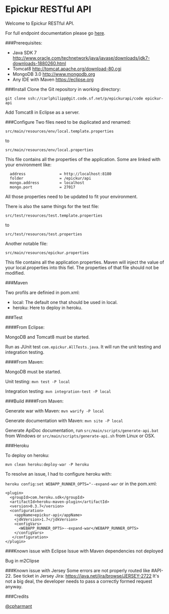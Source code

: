 Epickur RESTful API
===================

Welcome to Epickur RESTful API.

For full endpoint documentation please go [here](../../apidoc/index.html).

###Prerequisites:
* Java SDK 7 http://www.oracle.com/technetwork/java/javase/downloads/jdk7-downloads-1880260.html
* Tomcat8 http://tomcat.apache.org/download-80.cgi
* MongoDB 3.0 http://www.mongodb.org
* Any IDE with Maven https://eclipse.org

###Install
Clone the Git repository in working directory:

`git clone ssh://carlphilipp@git.code.sf.net/p/epickurapi/code epickur-api`

Add Tomcat8 in Eclipse as a server.

###Configure
Two files need to be duplicated and renamed:

`src/main/resources/env/local.template.properties`

to

`src/main/resources/env/local.properties`


This file contains all the properties of the application. Some are linked with your environment like:

```
  address               = http://localhost:8180
  folder                = /epickur/api
  mongo.address         = localhost
  mongo.port            = 27017
```

All those properties need to be updated to fit your environment.

There is also the same things for the test file:

`src/test/resources/test.template.properties`

to

`src/test/resources/test.properties`

Another notable file:

`src/main/resources/epickur.properties`

This file contains all the application properties. Maven will inject the value of your local.properties into this fiel. The properties of that file should not be modified.

###Maven

Two profils are definied in pom.xml: 
* local: The default one that should be used in local. 
* heroku: Here to deploy in heroku.

###Test


####From Eclipse:

MongoDB and Tomcat8 must be started.

Run as JUnit test `com.epickur.AllTests.java`. It will run the unit testing and integration testing.

####From Maven:

MongoDB must be started.

Unit testing: `mvn test -P local`

Integration testing: `mvn integration-test -P local`


###Build
####From Maven:

Generate war with Maven: `mvn warify -P local`

Generate documentation with Maven: `mvn site -P local`

Generate ApiDoc documentation, run `src/main/scripts/generate-api.bat` from Windows or `src/main/scripts/generate-api.sh` from Linux or OSX.

###Heroku

To deploy on heroku:

`mvn clean heroku:deploy-war -P heroku`

To resolve an issue, I had to configure heroku with:

`heroku config:set WEBAPP_RUNNER_OPTS="--expand-war` or in the pom.xml:

```
<plugin>
  <groupId>com.heroku.sdk</groupId>
  <artifactId>heroku-maven-plugin</artifactId>
  <version>0.3.7</version>
  <configuration>
    <appName>epickur-api</appName>
    <jdkVersion>1.7</jdkVersion>
    <configVars>
      <WEBAPP_RUNNER_OPTS>--expand-war</WEBAPP_RUNNER_OPTS>
    </configVars>
   </configuration>
</plugin>
```

###Known issue with Eclipse
Issue with Maven dependencies not deployed

Bug in m2Clipse

###Known issue with Jersey
Some errors are not properly routed like #API-22.
See ticket in Jersey Jira: https://java.net/jira/browse/JERSEY-2722
It's not a big deal, the developer needs to pass a correctly formed request anyway.

###Credits

[@cpharmant](https://twitter.com/cpharmant)
